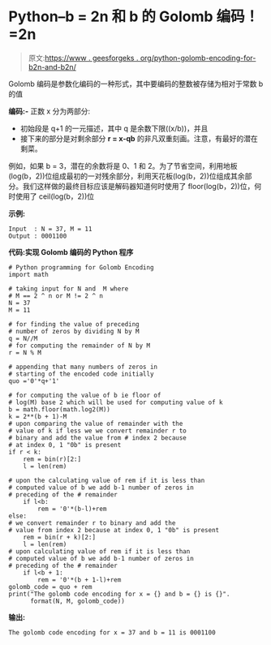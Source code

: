 # Python–b = 2n 和 b 的 Golomb 编码！=2n

> 原文:[https://www . geesforgeks . org/python-golomb-encoding-for-b2n-and-b2n/](https://www.geeksforgeeks.org/python-golomb-encoding-for-b2n-and-b2n/)

Golomb 编码是参数化编码的一种形式，其中要编码的整数被存储为相对于常数 b 的值

**编码:-**
正数 x 分为两部分:

*   初始段是 q+1 的一元描述，其中 q 是余数下限((x/b))，并且
*   接下来的部分是对剩余部分 **r = x-qb** 的非凡双重刻画。注意，有最好的潜在剩菜。

例如，如果 b = 3，潜在的余数将是 0、1 和 2。为了节省空间，利用地板(log(b，2))位组成最初的一对残余部分，利用天花板(log(b，2))位组成其余部分。我们这样做的最终目标应该是解码器知道何时使用了 floor(log(b，2))位，何时使用了 ceil(log(b，2))位

**示例:**

```
Input  : N = 37, M = 11 
Output : 0001100

```

**代码:实现 Golomb 编码的 Python 程序**

```
# Python programming for Golomb Encoding
import math

# taking input for N and  M where 
# M == 2 ^ n or M != 2 ^ n
N = 37
M = 11

# for finding the value of preceding 
# number of zeros by dividing N by M
q = N//M
# for computing the remainder of N by M
r = N % M

# appending that many numbers of zeros in
# starting of the encoded code initially 
quo ='0'*q+'1'

# for computing the value of b ie floor of 
# log(M) base 2 which will be used for computing value of k
b = math.floor(math.log2(M))
k = 2**(b + 1)-M
# upon comparing the value of remainder with the 
# value of k if less we we convert remainder r to 
# binary and add the value from # index 2 because 
# at index 0, 1 "0b" is present
if r < k:
    rem = bin(r)[2:]
    l = len(rem)

# upon the calculating value of rem if it is less than
# computed value of b we add b-1 number of zeros in
# preceding of the # remainder
    if l<b:
        rem = '0'*(b-l)+rem
else:
# we convert remainder r to binary and add the 
# value from index 2 because at index 0, 1 "0b" is present
    rem = bin(r + k)[2:]
    l = len(rem)
# upon calculating value of rem if it is less than
# computed value of b we add b-1 number of zeros in
# preceding of the # remainder
    if l<b + 1:
        rem = '0'*(b + 1-l)+rem
golomb_code = quo + rem
print("The golomb code encoding for x = {} and b = {} is {}".
      format(N, M, golomb_code))
```

**输出:**

```
The golomb code encoding for x = 37 and b = 11 is 0001100
```